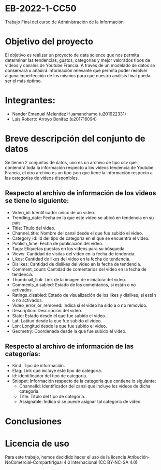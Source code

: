 # EB-2022-1-CC50
Trabajo Final del curso de Administración de la Información

# Objetivo del proyecto
El objetivo es realizar un proyecto de data science que nos permita determinar las tendencias, gustos, categorías y mejor valorados tipos de videos y canales de Youtube Francia. A través de un modelado de datos se conservará o añadirá información relevante que permita poder resolver alguna imperfección de los mismos para que nuestro análisis final pueda ser el más óptimo.

# Integrantes:
  - Nander Emanuel Melendez Huamanchumo (u201922331)
  - Luis Roberto Arroyo Bonifaz (u201716094)

# Breve descripción del conjunto de datos
Se tienen 2 conjuntos de datos, uno es un archivo de tipo csv que contendrá toda la información respecto a los vídeos tendencia de Youtube Francia, el otro archivo es un tipo json que tiene la información respecto a las categorías de videos disponibles.

## Respecto al archivo de información de los videos se tiene lo siguiente:

 - Video_id: Identificador único de un video.
 - Trending_date: Fecha en la que este video se ubicó en tendencia en su país.
 - Title: Titulo del video.
 - Channel_title: Nombre del canal desde el que fue subido el video.
 - Category_id: Id del tipo de categoría en el que se encuentra el video.
 - Publish_time: Fecha de publicación del video.
 - Tags: Etiquetas puestas en los videos para su búsqueda.
 - Views: Cantidad de visitas del video en la fecha de tendencia.
 - Likes: Cantidad de likes del video en la fecha de tendencia.
 - Dislikes: Cantidad de dislikes del video en la fecha de tendencia.
 - Comment_count: Cantidad de comentarios del video en la fecha de tendencia.
 - Thumbnail_link: Link de la imagen de miniatura del video.
 - Comments_disabled: Estado de los comentarios, si están o no activados.
 - Ratings_disabled: Estado de visualización de los likes y dislikes, si están o no activados.
 - Video_error_or_removed: Indica si el video ha sido a o no removido.
 - Description: Descripción del video.
 - State: Estado desde el que fue subido el video.
 - Lat: Latitud desde la que fue subido el video.
 - Lon: Longitud desde la que fue subido el video.
 - Geometry: Coordenada desde la que fue subido el video.

## Respecto al archivo de información de las categorías:
 - Kind: Tipo de información.
 - Etag: Link que incluye este tipo de categoría.
 - Id: identificador del tipo de categoría.
 - Snippet: Información respecto de la categoría que contiene lo siguiente:
	- ChannelId: Identificador del canal que incluye los videos de dicha categoría.
	- Title: Título del tipo de categoría.
	- Assignable: Indica si se puede asignar tal categoría de video.

# Conclusiones
# Licencia de uso
Para este trabajo, hemos decidido hacer el uso de la licencia Atribución-NoComercial-CompartirIgual 4.0 Internacional (CC BY-NC-SA 4.0)
